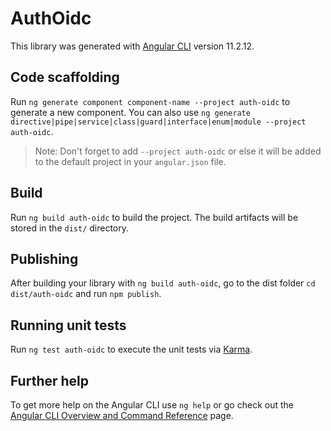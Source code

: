 # AuthOidc

This library was generated with [Angular CLI](https://github.com/angular/angular-cli) version 11.2.12.

## Code scaffolding

Run `ng generate component component-name --project auth-oidc` to generate a new component. You can also use `ng generate directive|pipe|service|class|guard|interface|enum|module --project auth-oidc`.
> Note: Don't forget to add `--project auth-oidc` or else it will be added to the default project in your `angular.json` file. 

## Build

Run `ng build auth-oidc` to build the project. The build artifacts will be stored in the `dist/` directory.

## Publishing

After building your library with `ng build auth-oidc`, go to the dist folder `cd dist/auth-oidc` and run `npm publish`.

## Running unit tests

Run `ng test auth-oidc` to execute the unit tests via [Karma](https://karma-runner.github.io).

## Further help

To get more help on the Angular CLI use `ng help` or go check out the [Angular CLI Overview and Command Reference](https://angular.io/cli) page.

